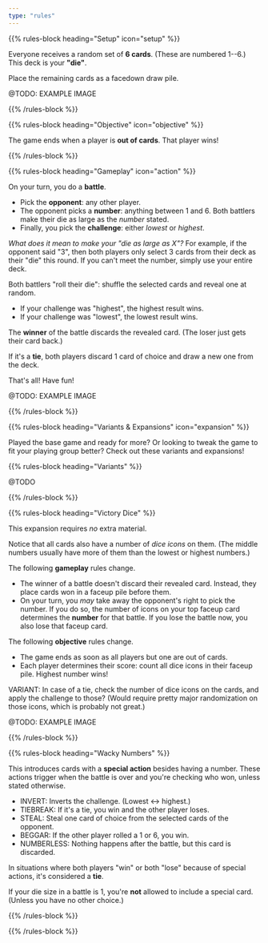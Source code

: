 ```yaml
---
type: "rules"
---
```


{{% rules-block heading="Setup" icon="setup" %}}

Everyone receives a random set of **6 cards**. (These are numbered 1--6.) This deck is your **"die"**.

Place the remaining cards as a facedown draw pile.

@TODO: EXAMPLE IMAGE

{{% /rules-block %}}

{{% rules-block heading="Objective" icon="objective" %}}

The game ends when a player is **out of cards**. That player wins!

{{% /rules-block %}}

{{% rules-block heading="Gameplay" icon="action" %}}

On your turn, you do a **battle**.

* Pick the **opponent**: any other player.
* The opponent picks a **number**: anything between 1 and 6. Both battlers make their die as large as the _number_ stated. 
* Finally, you pick the **challenge**: either _lowest_ or _highest_.

_What does it mean to make your "die as large as X"?_ For example, if the opponent said "3", then both players only select 3 cards from their deck as their "die" this round. If you can't meet the number, simply use your entire deck.

Both battlers "roll their die": shuffle the selected cards and reveal one at random.

* If your challenge was "highest", the highest result wins. 
* If your challenge was "lowest", the lowest result wins.

The **winner** of the battle discards the revealed card. (The loser just gets their card back.)

If it's a **tie**, both players discard 1 card of choice and draw a new one from the deck.

That's all! Have fun!

@TODO: EXAMPLE IMAGE

{{% /rules-block %}}

{{% rules-block heading="Variants & Expansions" icon="expansion" %}}

Played the base game and ready for more? Or looking to tweak the game to fit your playing group better? Check out these variants and expansions!

{{% rules-block heading="Variants" %}}

@TODO

{{% /rules-block %}}

{{% rules-block heading="Victory Dice" %}}

This expansion requires _no_ extra material.

Notice that all cards also have a number of _dice icons_ on them. (The middle numbers usually have more of them than the lowest or highest numbers.)

The following **gameplay** rules change.

* The winner of a battle doesn't discard their revealed card. Instead, they place cards won in a faceup pile before them.
* On your turn, you _may_ take away the opponent's right to pick the number. If you do so, the number of icons on your top faceup card determines the **number** for that battle. If you lose the battle now, you also lose that faceup card.

The following **objective** rules change.
* The game ends as soon as all players but one are out of cards. 
* Each player determines their score: count all dice icons in their faceup pile. Highest number wins!

VARIANT: In case of a tie, check the number of dice icons on the cards, and apply the challenge to those? (Would require pretty major randomization on those icons, which is probably not great.)

@TODO: EXAMPLE IMAGE

{{% /rules-block %}}

{{% rules-block heading="Wacky Numbers" %}}

This introduces cards with a **special action** besides having a number. These actions trigger when the battle is over and you're checking who won, unless stated otherwise.

* INVERT: Inverts the challenge. (Lowest <-> highest.)
* TIEBREAK: If it's a tie, you win and the other player loses.
* STEAL: Steal one card of choice from the selected cards of the opponent.
* BEGGAR: If the other player rolled a 1 or 6, you win.
* NUMBERLESS: Nothing happens after the battle, but this card is discarded.

In situations where both players "win" or both "lose" because of special actions, it's considered a **tie**.

If your die size in a battle is 1, you're **not** allowed to include a special card. (Unless you have no other choice.)

{{% /rules-block %}}

{{% /rules-block %}}

